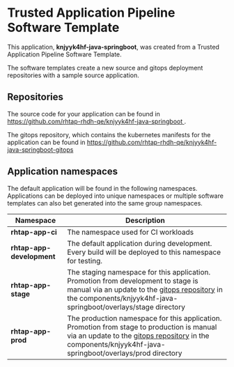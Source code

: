 # Trusted Application Pipeline Software Template

This application, **knjyyk4hf-java-springboot**, was created from a Trusted Application Pipeline Software Template.

The software templates create a new source and gitops deployment repositories with a sample source application. 

## Repositories

The source code for your application can be found in [https://github.com/rhtap-rhdh-qe/knjyyk4hf-java-springboot ](https://github.com/rhtap-rhdh-qe/knjyyk4hf-java-springboot ).
 
The gitops repository, which contains the kubernetes manifests for the application can be found in 
[https://github.com/rhtap-rhdh-qe/knjyyk4hf-java-springboot-gitops ](https://github.com/rhtap-rhdh-qe/knjyyk4hf-java-springboot-gitops ) 

## Application namespaces 

The default application will be found in the following namespaces. Applications can be deployed into unique namespaces or multiple software templates can also bet generated into the same group namespaces.  

|  Namespace   |  Description   |  
| -------- | -------- |
| **rhtap-app-ci** | The namespace used for CI workloads |
| **rhtap-app-development** | The default application during development. Every build will be deployed to this namespace for testing. |
| **rhtap-app-stage** | The staging namespace for this application. Promotion from development to stage is manual via an update to the [gitops repository](https://github.com/rhtap-rhdh-qe/knjyyk4hf-java-springboot-gitops ) in the components/knjyyk4hf-java-springboot/overlays/stage directory |
| **rhtap-app-prod** | The production namespace for this application. Promotion from stage to production is manual via an update to the [gitops repository](https://github.com/rhtap-rhdh-qe/knjyyk4hf-java-springboot-gitops ) in the components/knjyyk4hf-java-springboot/overlays/prod directory |